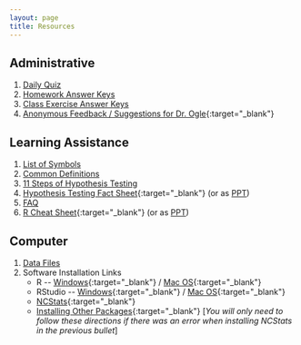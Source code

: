 ```yaml
---
layout: page
title: Resources
---
```


## Administrative
1. [Daily Quiz](quizzes/)
1. [Homework Answer Keys](homework-keys/)
1. [Class Exercise Answer Keys](CE_Keys)
1. [Anonymous Feedback / Suggestions for Dr. Ogle](https://www.suggestionox.com/r/W17-107){:target="_blank"}

## Learning Assistance
1. [List of Symbols](symbols)
1. [Common Definitions](definitions)
1. [11 Steps of Hypothesis Testing](../modules/11-steps)
1. [Hypothesis Testing Fact Sheet](MTH107-HOcheatsheet.pdf){:target="_blank"} (or as [PPT](MTH107-HOcheatsheet.ppt))
1. [FAQ](FAQ/)
1. [R Cheat Sheet](MTH107-Rcheatsheet.pdf){:target="_blank"} (or as [PPT](MTH107-Rcheatsheet.pptx))

## Computer
1. [Data Files](data_107)
1. Software Installation Links
    * R -- [Windows](http://derekogle.com/IFAR/supplements/installations/InstallRWin.html){:target="_blank"} / [Mac OS](http://derekogle.com/IFAR/supplements/installations/InstallRMac.html){:target="_blank"}
    * RStudio -- [Windows](http://derekogle.com/IFAR/supplements/installations/InstallRStudioWin.html){:target="_blank"} / [Mac OS](http://derekogle.com/IFAR/supplements/installations/InstallRStudioMac.html){:target="_blank"}
    * [NCStats](https://github.com/droglenc/NCStats#installation){:target="_blank"}
    * [Installing Other Packages](http://derekogle.com/IFAR/supplements/installations/InstallPackagesRStudio.html){:target="_blank"} [*You will only need to follow these directions if there was an error when installing NCStats in the previous bullet*]
